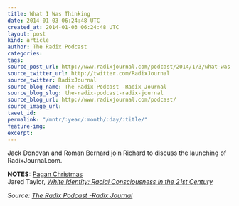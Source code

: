 ```yaml
---
title: What I Was Thinking
date: 2014-01-03 06:24:48 UTC
created_at: 2014-01-03 06:24:48 UTC
layout: post
kind: article
author: The Radix Podcast
categories: 
tags: 
source_post_url: http://www.radixjournal.com/podcast/2014/1/3/what-was-i-thinking
source_twitter_url: http://twitter.com/RadixJournal
source_twitter: RadixJournal
source_blog_name: The Radix Podcast -Radix Journal
source_blog_slug: the-radix-podcast-radix-journal
source_blog_url: http://www.radixjournal.com/podcast/
source_image_url: 
tweet_id: 
permalink: "/mntr/:year/:month/:day/:title/"
feature-img: 
excerpt: 
---
```

<p>Jack Donovan and Roman Bernard join Richard to discuss the launching of RadixJournal.com.  </p>

<p><strong>NOTES:</strong>
<a href="http://www.radixjournal.com/journal/2013/12/25/ghosts-of-christmas-past">Pagan Christmas</a> <br>
Jared Taylor, <em><a href="http://www.amazon.com/White-Identity-Racial-Consciousness-Century-ebook/dp/B008UB5OI4/ref=sr_1_1?s=books&amp;ie=UTF8&amp;qid=1388730352&amp;sr=1-1&amp;keywords=white+identity+jared+taylor">White Identity: Racial Consciousness in the 21st Century</a></em></p><div class="">
    <i>Source: <a href="http://www.radixjournal.com/podcast/">The Radix Podcast -Radix Journal</a></i>
</div>
